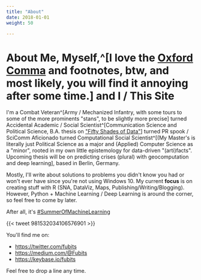 ```yaml
---
title: "About"
date: 2018-01-01
weight: 50

---
```


# About Me, Myself,^[I love the [Oxford Comma](https://www.ft.com/content/bdfb60aa-12ef-11e7-b0c1-37e417ee6c76) and footnotes, btw, and most likely, you will find it annoying after some time.] and I / This Site

I'm a Combat Veteran^[Army / Mechanized Infantry, with some tours to some of the more prominents "stans", to be slightly more precise] turned Accidental Academic / Social Scientist^[Communication Science and Political Science, B.A. thesis on ["Fifty Shades of Data"](https://www.authorea.com/users/168476/articles/196592-fifty-shades-of-data-ba-thesis-eprint)] turned PR spook / SciComm Aficionado turned  Computational Social Scientist^[(My Master's is literally just Political Science as a major and (Applied) Computer Science as a "minor", rooted in my own little epistemology for data-driven "(arti)facts". Upcoming thesis will be on predicting crises (plural) with geocomputation and deep learning], based in Berlin, Germany. 

Mostly, I'll write about solutions to problems you didn't know you had or won't ever have since you're not using Windows 10. My current **focus** is on creating stuff with R (SNA, DataViz, Maps, Publishing/Writing/Blogging). However, Python + Machine Learning / Deep Learning is around the corner, so feel free to come by later.

After all, it's [#SummerOfMachineLearning](https://twitter.com/fubits/status/981532034106576901)

{{< tweet 981532034106576901 >}}

You'll find me on:

  + https://twitter.com/fubits
  + https://medium.com/@Fubits
  + https://keybase.io/fubits

Feel free to drop a line any time.
